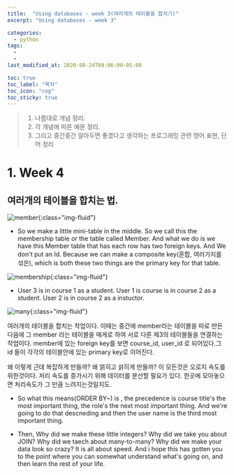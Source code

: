 ```yaml
---
title:  "Using databases - week 3(여러개의 테이블을 합치기)"
excerpt: "Using databases - week 3"

categories:
  - python
tags:
  - 
  - 
last_modified_at: 2020-08-24T09:06:00-05:00

toc: true
toc_label: "목차"
toc_icon: "cog"
toc_sticky: true
---
```


> 1. 나름대로 개념 정리.  
> 2. 각 개념에 따른 예문 정리.  
> 3. 그리고 중간중간 알아두면 좋겠다고 생각하는 프로그래밍 관련 영어 표현, 단어 정리


# 1. Week 4

## 여러개의 테이블을 합치는 법.

![member](https://yeonghunko.github.io/assets/img/coursera-python/member.png){:class="img-fluid"}

- So we make a little mini-table in the middle. So we call this the membership table or the table called Member. And what we do is we have this Member table that has each row has two foreign keys. And We don't put an Id. Because we can make a   composite key(혼합, 여러가지를 섞은), which is both these two things are the primary key for that table. 



![membership](https://yeonghunko.github.io/assets/img/coursera-python/membership.png){:class="img-fluid"}

- User 3 is in course 1 as a student. User 1 is course is in course 2 as a student. User 2 is in course 2 as a instuctor. 



![many](https://yeonghunko.github.io/assets/img/coursera-python/many.png){:class="img-fluid"}

여러개의 테이블을 합치는 작업이다. 이때는 중간에 member라는 테이블을 따로 만든다음에 그 member 라는 테이블을 매게로 하여 서로 다른 제3의 테이블들을 연결하는 작업이다. member에 있는 foreign key를 보면 course_id, user_id 로 되어있다.그 id 들이 각각의 테이블안에 있는 primary key로 이어진다.  

왜 이렇게 근데 복잡하게 만들까? 왜 얽히고 섥히게 만들까? 이 모든것은 오로지 속도를 위한것이다. 처리 속도를 증가시기 위해 데이터를 분산할 필요가 있다. 한곳에 모아놓으면 처리속도가 그 만큼 느려지는것일지도.

- So what this means(ORDER BY~) is , the precedence is course title's the most important thing, the role's the next most important thing. And we're going to do that descneding and then the user name is the third most important thing. 

- Then, Why did we make these little integers? Why did we take you about JOIN? Why did we taech about many-to-many? Why did we make your data look so crazy? It is all about speed. And i hope this has gotten you to the point where you can somewhat understand what's going on, and then learn the rest of your life. 












